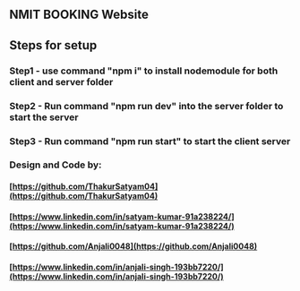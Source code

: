 ## NMIT BOOKING Website

## Steps for setup

### Step1 - use command "npm i" to install nodemodule for both client and server folder
### Step2 - Run command "npm run dev" into the server folder to start the server
### Step3 - Run command "npm run start" to start the client server


### Design and Code by:
#### [https://github.com/ThakurSatyam04](https://github.com/ThakurSatyam04)
#### [https://www.linkedin.com/in/satyam-kumar-91a238224/](https://www.linkedin.com/in/satyam-kumar-91a238224/)
#### [https://github.com/Anjali0048](https://github.com/Anjali0048)
#### [https://www.linkedin.com/in/anjali-singh-193bb7220/](https://www.linkedin.com/in/anjali-singh-193bb7220/)
